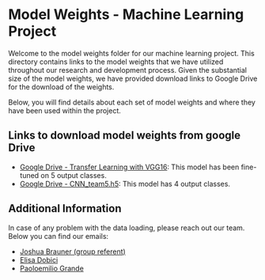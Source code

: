 # Model Weights - Machine Learning Project

Welcome to the model weights folder for our machine learning project. This directory contains links to the model weights that we have utilized throughout our research and development process. Given the substantial size of the model weights, we have provided download links to Google Drive for the download of the weights.

Below, you will find details about each set of model weights and where they have been used within the project.


## Links to download model weights from google Drive
  - [Google Drive - Transfer Learning with VGG16](https://drive.google.com/file/d/1TLk1a3S4BelJHTZURX0e3CZvVAt8yeAv/view?usp=share_link): This model has been fine-tuned on 5 output classes.
  - [Google Drive - CNN_team5.h5](https://drive.google.com/file/d/1vc1Nr3eRSrDtQkVr5daG1xL49M9ODmfc/view?usp=share_link): This model has 4 output classes.


## Additional Information

In case of any problem with the data loading, please reach out our team. Below you can find our emails:


- [Joshua Brauner (group referent)](mailto:joshua.brauner@studenti.luiss.it)
- [Elisa Dobici](mailto:elisa.dobici@studenti.luiss.it)
- [Paoloemilio Grande](mailto:paoloemilio.grande@studenti.luiss.it)
